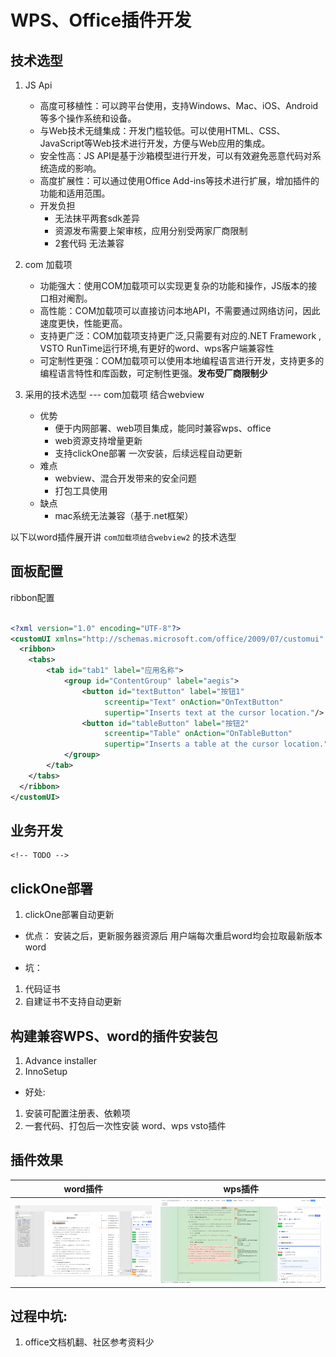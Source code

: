 
#  WPS、Office插件开发
## 技术选型
1. JS Api
      * 高度可移植性：可以跨平台使用，支持Windows、Mac、iOS、Android等多个操作系统和设备。
      * 与Web技术无缝集成：开发门槛较低。可以使用HTML、CSS、JavaScript等Web技术进行开发，方便与Web应用的集成。
      * 安全性高：JS API是基于沙箱模型进行开发，可以有效避免恶意代码对系统造成的影响。
      * 高度扩展性：可以通过使用Office Add-ins等技术进行扩展，增加插件的功能和适用范围。
      * 开发负担
        * 无法抹平两套sdk差异
        * 资源发布需要上架审核，应用分别受两家厂商限制
        * 2套代码 无法兼容  

2. com 加载项
   * 功能强大：使用COM加载项可以实现更复杂的功能和操作，JS版本的接口相对阉割。
   * 高性能：COM加载项可以直接访问本地API，不需要通过网络访问，因此速度更快，性能更高。
   * 支持更广泛：COM加载项支持更广泛,只需要有对应的.NET Framework , VSTO RunTime运行环境,有更好的word、wps客户端兼容性
   * 可定制性更强：COM加载项可以使用本地编程语言进行开发，支持更多的编程语言特性和库函数，可定制性更强。**发布受厂商限制少**
3. 采用的技术选型 --- com加载项 结合webview
     * 优势
       * 便于内网部署、web项目集成，能同时兼容wps、office
       * web资源支持增量更新
       * 支持clickOne部署 一次安装，后续远程自动更新
     * 难点
       * webview、混合开发带来的安全问题
       * 打包工具使用
     * 缺点
        * mac系统无法兼容（基于.net框架）

以下以word插件展开讲 ```com加载项结合webview2``` 的技术选型

## 面板配置
ribbon配置
```xml

<?xml version="1.0" encoding="UTF-8"?>
<customUI xmlns="http://schemas.microsoft.com/office/2009/07/customui" onLoad="Ribbon_Load">
  <ribbon>
    <tabs>
		<tab id="tab1" label="应用名称">
			<group id="ContentGroup" label="aegis">
				<button id="textButton" label="按钮1"
					 screentip="Text" onAction="OnTextButton"
					 supertip="Inserts text at the cursor location."/>
				<button id="tableButton" label="按钮2"
					 screentip="Table" onAction="OnTableButton"
					 supertip="Inserts a table at the cursor location."/>
			</group>
		</tab>
    </tabs>
  </ribbon>
</customUI>

```

## 业务开发

```
<!-- TODO -->
```


## clickOne部署
1. clickOne部署自动更新
* 优点：
安装之后，更新服务器资源后 
用户端每次重启word均会拉取最新版本word

* 坑：
1. 代码证书
2. 自建证书不支持自动更新

## 构建兼容WPS、word的插件安装包
1. Advance installer
2. InnoSetup

* 好处: 
1. 安装可配置注册表、依赖项
2. 一套代码、打包后一次性安装 word、wps vsto插件

 ## 插件效果
|word插件|wps插件|
|:----:|:----:|
|<img src="https://github.com/yaolinhong/blog/blob/main/static/word%E6%8F%92%E4%BB%B6%E6%95%88%E6%9E%9C.png?raw=true"></img>|<img src="https://github.com/yaolinhong/blog/blob/main/static/wps%E6%8F%92%E4%BB%B6%E6%95%88%E6%9E%9C.png?raw=true "></img>|



## 过程中坑: 
1. office文档机翻、社区参考资料少